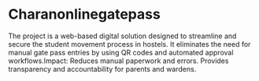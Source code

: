 # Charanonlinegatepass
The project is a web-based digital solution designed to streamline and secure the student movement process in hostels. It eliminates the need for manual gate pass entries by using QR codes and automated approval workflows.Impact:  Reduces manual paperwork and errors.  Provides transparency and accountability for parents and wardens. 
